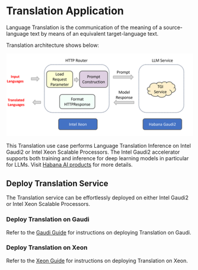 # Translation Application

Language Translation is the communication of the meaning of a source-language text by means of an equivalent target-language text.

Translation architecture shows below:

![architecture](./assets/img/translation_architecture.png)

This Translation use case performs Language Translation Inference on Intel Gaudi2 or Intel Xeon Scalable Processors. The Intel Gaudi2 accelerator supports both training and inference for deep learning models in particular for LLMs. Visit [Habana AI products](https://habana.ai/products/) for more details.

## Deploy Translation Service

The Translation service can be effortlessly deployed on either Intel Gaudi2 or Intel Xeon Scalable Processors.

### Deploy Translation on Gaudi

Refer to the [Gaudi Guide](./docker_compose/intel/hpu/gaudi/README.md) for instructions on deploying Translation on Gaudi.

### Deploy Translation on Xeon

Refer to the [Xeon Guide](./docker_compose/intel/cpu/xeon/README.md) for instructions on deploying Translation on Xeon.
